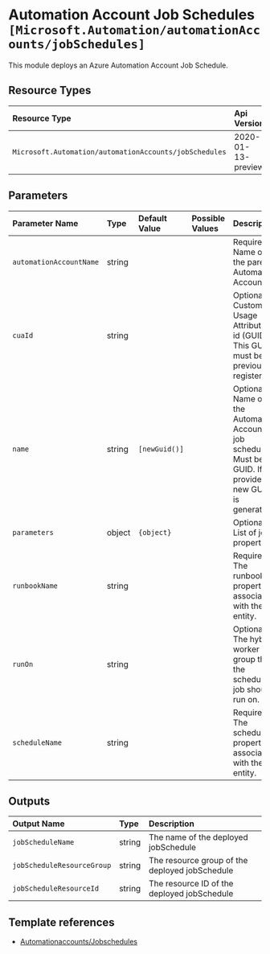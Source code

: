 # Automation Account Job Schedules `[Microsoft.Automation/automationAccounts/jobSchedules]`

This module deploys an Azure Automation Account Job Schedule.

## Resource Types

| Resource Type | Api Version |
| :-- | :-- |
| `Microsoft.Automation/automationAccounts/jobSchedules` | 2020-01-13-preview |

## Parameters

| Parameter Name | Type | Default Value | Possible Values | Description |
| :-- | :-- | :-- | :-- | :-- |
| `automationAccountName` | string |  |  | Required. Name of the parent Automation Account. |
| `cuaId` | string |  |  | Optional. Customer Usage Attribution id (GUID). This GUID must be previously registered. |
| `name` | string | `[newGuid()]` |  | Optional. Name of the Automation Account job schedule. Must be a GUID. If not provided, a new GUID is generated. |
| `parameters` | object | `{object}` |  | Optional. List of job properties. |
| `runbookName` | string |  |  | Required. The runbook property associated with the entity. |
| `runOn` | string |  |  | Optional. The hybrid worker group that the scheduled job should run on. |
| `scheduleName` | string |  |  | Required. The schedule property associated with the entity. |

## Outputs

| Output Name | Type | Description |
| :-- | :-- | :-- |
| `jobScheduleName` | string | The name of the deployed jobSchedule |
| `jobScheduleResourceGroup` | string | The resource group of the deployed jobSchedule |
| `jobScheduleResourceId` | string | The resource ID of the deployed jobSchedule |

## Template references

- [Automationaccounts/Jobschedules](https://docs.microsoft.com/en-us/azure/templates/Microsoft.Automation/2020-01-13-preview/automationAccounts/jobSchedules)
